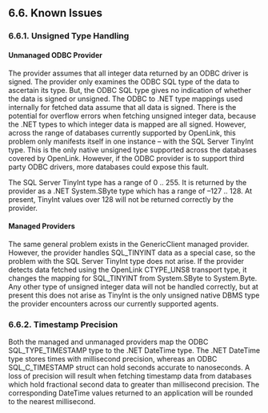 <div id="lite_dnetissues" class="section">

<div class="titlepage">

<div>

<div>

## 6.6. Known Issues

</div>

</div>

</div>

<div id="lite_dnetunsign" class="section">

<div class="titlepage">

<div>

<div>

### 6.6.1. Unsigned Type Handling

</div>

</div>

</div>

<div id="lite_dnetunsignunman" class="section">

<div class="titlepage">

<div>

<div>

#### Unmanaged ODBC Provider

</div>

</div>

</div>

The provider assumes that all integer data returned by an ODBC driver is
signed. The provider only examines the ODBC SQL type of the data to
ascertain its type. But, the ODBC SQL type gives no indication of
whether the data is signed or unsigned. The ODBC to .NET type mappings
used internally for fetched data assume that all data is signed. There
is the potential for overflow errors when fetching unsigned integer
data, because the .NET types to which integer data is mapped are all
signed. However, across the range of databases currently supported by
OpenLink, this problem only manifests itself in one instance – with the
SQL Server TinyInt type. This is the only native unsigned type supported
across the databases covered by OpenLink. However, if the ODBC provider
is to support third party ODBC drivers, more databases could expose this
fault.

The SQL Server TinyInt type has a range of 0 .. 255. It is returned by
the provider as a .NET System.SByte type which has a range of –127 ..
128. At present, TinyInt values over 128 will not be returned correctly
by the provider.

</div>

<div id="lite_dnetunsignman" class="section">

<div class="titlepage">

<div>

<div>

#### Managed Providers

</div>

</div>

</div>

The same general problem exists in the GenericClient managed provider.
However, the provider handles SQL_TINYINT data as a special case, so the
problem with the SQL Server TinyInt type does not arise. If the provider
detects data fetched using the OpenLink CTYPE_UNS8 transport type, it
changes the mapping for SQL_TINYINT from System.SByte to System.Byte.
Any other type of unsigned integer data will not be handled correctly,
but at present this does not arise as TinyInt is the only unsigned
native DBMS type the provider encounters across our currently supported
agents.

</div>

</div>

<div id="lite_dnettimestamp" class="section">

<div class="titlepage">

<div>

<div>

### 6.6.2. Timestamp Precision

</div>

</div>

</div>

Both the managed and unmanaged providers map the ODBC SQL_TYPE_TIMESTAMP
type to the .NET DateTime type. The .NET DateTime type stores times with
millisecond precision, whereas an ODBC SQL_C_TIMESTAMP struct can hold
seconds accurate to nanoseconds. A loss of precision will result when
fetching timestamp data from databases which hold fractional second data
to greater than millisecond precision. The corresponding DateTime values
returned to an application will be rounded to the nearest millisecond.

</div>

</div>
